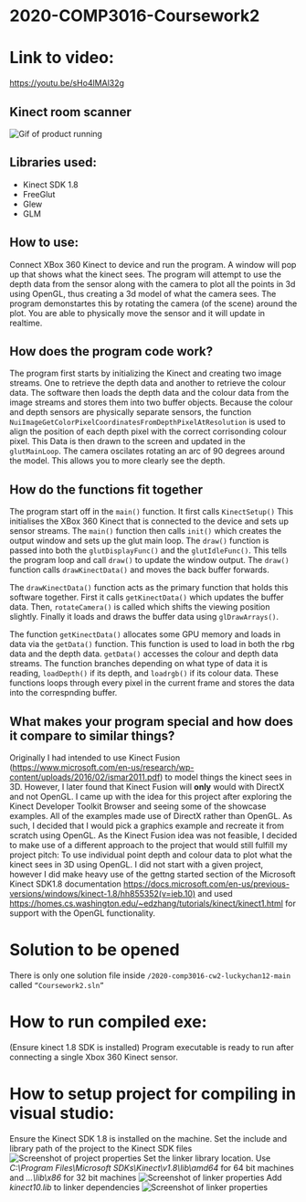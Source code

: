 # 2020-COMP3016-Coursework2

# Link to video:
https://youtu.be/sHo4lMAl32g 

## Kinect room scanner
![Gif of product running](https://lasagna.cat/i/da55iuxo.gif)
## Libraries used:
- Kinect SDK 1.8
- FreeGlut
- Glew
- GLM

## How to use:
Connect XBox 360 Kinect to device and run the program. A window will pop up that shows what the kinect sees. The program will attempt to use the depth data from the sensor along with the camera to plot all the points in 3d using OpenGL, thus creating a 3d model of what the camera sees. The program demonstartes this by rotating the camera (of the scene) around the plot. You are able to physically move the sensor and it will update in realtime.


## How does the program code work?
The program first starts by initializing the Kinect and creating two image streams. One to retrieve the depth data and another to retrieve the colour data. The software then loads the depth data and the colour data from the image streams and stores them into two buffer objects. Because the colour and depth sensors are physically separate sensors, the function `NuiImageGetColorPixelCoordinatesFromDepthPixelAtResolution` is used to align the position of each depth pixel with the correct corrisonding colour pixel. This Data is then drawn to the screen and updated in the `glutMainLoop`. The camera oscilates rotating an arc of 90 degrees around the model. This allows you to more clearly see the depth.


## How do the functions fit together
The program start off in the `main()` function. It first calls `KinectSetup()` This initialises the XBox 360 Kinect that is connected to the device and sets up sensor streams.
The `main()` function then calls `init()` which creates the output window and sets up the glut main loop. The `draw()` function is passed into both the `glutDisplayFunc()` and the `glutIdleFunc()`. This tells the program loop and call `draw()` to update the window output. 
The `draw()` function calls `drawKinectData()` and moves the back buffer forwards. 

The `drawKinectData()` function acts as the primary function that holds this software together. First it calls `getKinectData()` which updates the buffer data. Then, `rotateCamera()` is called which shifts the viewing position slightly. Finally it loads and draws the buffer data using `glDrawArrays()`. 

The function `getKinectData()` allocates some GPU memory and loads in data via the `getData()` function. This function is used to load in both the rbg data and the depth data.
`getData()` accesses the colour and depth data streams. The function branches depending on what type of data it is reading, `loadDepth()` if its depth, and `loadrgb()` if its colour data. These functions loops through every pixel in the current frame and stores the data into the correspnding buffer.


## What makes your program special and how does it compare to similar things?
Originally I had intended to use Kinect Fusion (https://www.microsoft.com/en-us/research/wp-content/uploads/2016/02/ismar2011.pdf) to model things the kinect sees in 3D. However, I later found that Kinect Fusion will **only** would with DirectX and not OpenGL. 
I came up with the idea for this project after exploring the Kinect Developer Toolkit Browser and seeing some of the showcase examples. All of the examples made use of DirectX rather than OpenGL. As such, I decided that I would pick a graphics example and recreate it from scratch using OpenGL. As the Kinect Fusion idea was not feasible, I decided to make use of a different approach to the project that would still fulfill my project pitch: To use individual point depth and colour data to plot what the kinect sees in 3D using OpenGL. 
I did not start with a given project, however I did make heavy use of the gettng started section of the Microsoft Kinect SDK1.8 documentation https://docs.microsoft.com/en-us/previous-versions/windows/kinect-1.8/hh855352(v=ieb.10) and used https://homes.cs.washington.edu/~edzhang/tutorials/kinect/kinect1.html for support with the OpenGL functionality. 
# Solution to be opened
There is only one solution file inside `/2020-comp3016-cw2-luckychan12-main` called `“Coursework2.sln”`

# How to run compiled exe:
(Ensure kinect 1.8 SDK is installed)
Program executable is ready to run after connecting a single Xbox 360 Kinect sensor.

# How to setup project for compiling in visual studio:
Ensure the Kinect SDK 1.8 is installed on the machine.
Set the include and library path of the project to the Kinect SDK files
![Screenshot of project properties](https://i.imgur.com/BC4p2l2.png)
Set the linker library location. 
Use *C:\Program Files\Microsoft SDKs\Kinect\v1.8\lib\amd64* for 64 bit machines and *...\lib\x86* for 32 bit machines
![Screenshot of linker properties](https://i.imgur.com/lKFWzIg.png)
Add *kinect10.lib* to linker dependencies 
![Screenshot of linker properties](https://i.imgur.com/SctoD8u.png)


